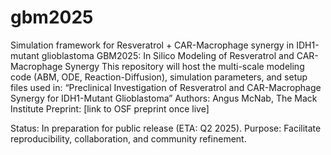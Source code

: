 # gbm2025
Simulation framework for Resveratrol + CAR-Macrophage synergy in IDH1-mutant glioblastoma
GBM2025: In Silico Modeling of Resveratrol and CAR-Macrophage Synergy
This repository will host the multi-scale modeling code (ABM, ODE, Reaction-Diffusion), simulation parameters, and setup files used in:
“Preclinical Investigation of Resveratrol and CAR-Macrophage Synergy for IDH1-Mutant Glioblastoma”
Authors: Angus McNab, The Mack Institute
Preprint: [link to OSF preprint once live]

Status: In preparation for public release (ETA: Q2 2025).
Purpose: Facilitate reproducibility, collaboration, and community refinement.
